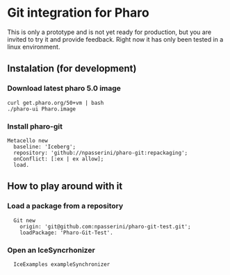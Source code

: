 # Git integration for Pharo
This is only a prototype and is not yet ready for production, but you are invited to try it and provide feedback. Right now it has only been tested in a linux environment.

## Instalation (for development)
### Download latest pharo 5.0 image
```
curl get.pharo.org/50+vm | bash
./pharo-ui Pharo.image
```

### Install pharo-git
```
Metacello new
  baseline: 'Iceberg';
  repository: 'github://npasserini/pharo-git:repackaging';
  onConflict: [:ex | ex allow];
  load.
```

## How to play around with it
### Load a package from a repository
```
  Git new
    origin: 'git@github.com:npasserini/pharo-git-test.git';
    loadPackage: 'Pharo-Git-Test'.
```

### Open an IceSyncrhonizer
```
  IceExamples exampleSynchronizer
```
